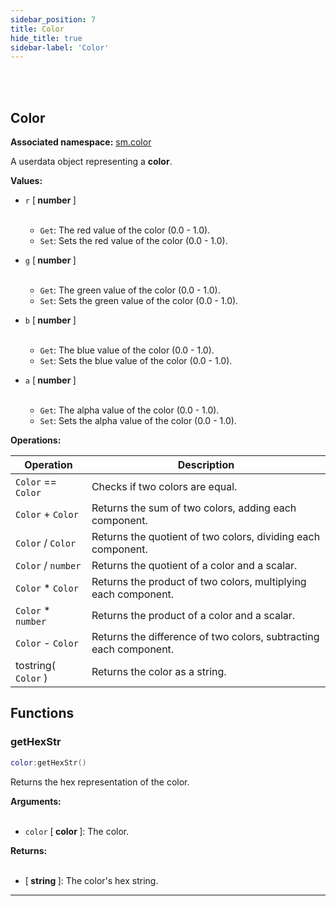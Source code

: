 ```yaml
---
sidebar_position: 7
title: Color
hide_title: true
sidebar-label: 'Color'
---
```


<br></br>

## Color

**Associated namespace:** [sm.color](/lua/Game-Script-Environment/Static-Functions/sm.color)

A userdata object representing a <strong>color</strong>.

<strong>Values:</strong>

- <code>r</code> [<strong> number </strong>] <br></br>

	- <code>Get</code>: The red value of the color (0.0 - 1.0).
	- <code>Set</code>: Sets the red value of the color (0.0 - 1.0).


- <code>g</code> [<strong> number </strong>] <br></br>

	- <code>Get</code>: The green value of the color (0.0 - 1.0).
	- <code>Set</code>: Sets the green value of the color (0.0 - 1.0).


- <code>b</code> [<strong> number </strong>] <br></br>

	- <code>Get</code>: The blue value of the color (0.0 - 1.0).
	- <code>Set</code>: Sets the blue value of the color (0.0 - 1.0).


- <code>a</code> [<strong> number </strong>] <br></br>

	- <code>Get</code>: The alpha value of the color (0.0 - 1.0).
	- <code>Set</code>: Sets the alpha value of the color (0.0 - 1.0).


<strong>Operations:</strong>

| Operation   | Description |
| ----------- | ----------- |
| <code>Color</code> == <code>Color</code> | Checks if two colors are equal. |
| <code>Color</code> + <code>Color</code> | Returns the sum of two colors, adding each component. |
| <code>Color</code> / <code>Color</code> | Returns the quotient of two colors, dividing each component. |
| <code>Color</code> / <code>number</code> | Returns the quotient of a color and a scalar. |
| <code>Color</code> * <code>Color</code> | Returns the product of two colors, multiplying each component. |
| <code>Color</code> * <code>number</code> | Returns the product of a color and a scalar. |
| <code>Color</code> - <code>Color</code> | Returns the difference of two colors, subtracting each component. |
| tostring( <code>Color</code> ) | Returns the color as a string. |

## Functions

### getHexStr

```lua
color:getHexStr()
```

Returns the hex representation of the color.

<strong>Arguments:</strong> <br></br>

- <code>color</code> [<strong> color </strong>]: The color.

<strong>Returns:</strong> <br></br>

- [<strong> string </strong>]: The color's hex string.

---

